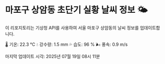 
# 마포구 상암동 초단기 실황 날씨 정보 🌤️

이 리포지토리는 기상청 API를 사용하여 서울 마포구 상암동의 날씨 정보를 업데이트합니다. 

🌡️ 기온: 22.3 ℃
💧 강수량: 1.5 mm
💦 습도: 96 %
🌬️ 풍속: 0.9 m/s

마지막 업데이트 시각: 2025년 07월 19일 08시 11분    
